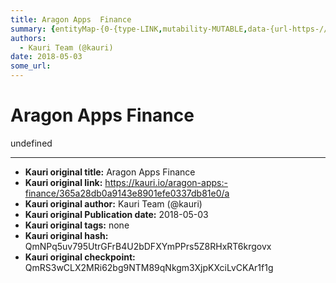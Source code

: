 ```yaml
---
title: Aragon Apps  Finance
summary: {entityMap-{0-{type-LINK,mutability-MUTABLE,data-{url-https-//github.com/aragon/aragon-apps/tree/master/apps/finance},1-{type-LINK,mutability-MUTABLE,data-{url-http-//wiki.aragon.one/dev/apps/vault/},2-{type-LINK,mutability-MUTABLE,data-{url-https-//github.com/ethereum/EIPs/issues/677}},blocks--{key-foo,text-Code in Github- aragon-apps/apps/finance,type-unstyled,depth-0,inlineStyleRanges--{offset-0,length-15,style-ITALIC,{offset-0,length-15,style-BOLD-,entityRanges--{offset-16,length-24,key-0}-,
authors:
  - Kauri Team (@kauri)
date: 2018-05-03
some_url: 
---
```


# Aragon Apps  Finance


undefined


---

- **Kauri original title:** Aragon Apps  Finance
- **Kauri original link:** https://kauri.io/aragon-apps:-finance/365a28db0a9143e8901efe0337db81e0/a
- **Kauri original author:** Kauri Team (@kauri)
- **Kauri original Publication date:** 2018-05-03
- **Kauri original tags:** none
- **Kauri original hash:** QmNPq5uv795UtrGFrB4U2bDFXYmPPrs5Z8RHxRT6krgovx
- **Kauri original checkpoint:** QmRS3wCLX2MRi62bg9NTM89qNkgm3XjpKXciLvCKAr1f1g



